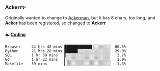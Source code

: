 ### Ackerr✨

Originally wanted to change to [Ackerman](https://zh.moegirl.org/zh-hans/%E4%B8%89%E7%AC%A0%C2%B7%E9%98%BF%E5%85%8B%E6%9B%BC), but it has 8 chars, too long, and **Acker** has been registered, so changed to **Ackerr**


#### 🏊 <a href="https://gist.githubusercontent.com/Ackerr/22090c7f0e7817c8369b65d66c91982e/" target="_blank">Coding</a>
<!-- WakaTime Start -->
```text
Browser     44 hrs 48 mins ████████████▋░░░░░░░░  60.5%
Python      21 hrs 28 mins ██████░░░░░░░░░░░░░░░  29.0%
SQL         1 hr 59 mins   ▌░░░░░░░░░░░░░░░░░░░░   2.7%
Go          1 hr 22 mins   ▍░░░░░░░░░░░░░░░░░░░░   1.9%
Makefile    59 mins        ▎░░░░░░░░░░░░░░░░░░░░   1.3%
```
<!-- WakaTime End -->
